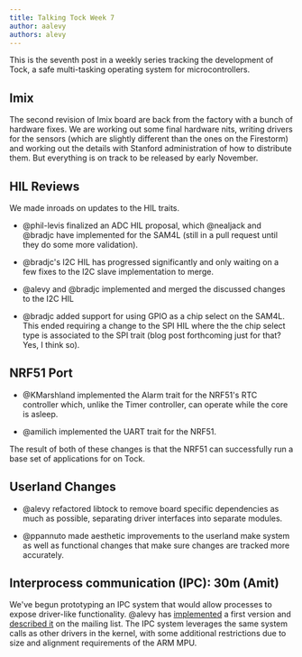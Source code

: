 ```yaml
---
title: Talking Tock Week 7
author: aalevy
authors: alevy
---
```


This is the seventh post in a weekly series tracking the development of Tock, a
safe multi-tasking operating system for microcontrollers.

## Imix

The second revision of Imix board are back from the factory with a bunch of
hardware fixes. We are working out some final hardware nits, writing drivers
for the sensors (which are slightly different than the ones on the Firestorm)
and working out the details with Stanford administration of how to distribute
them. But everything is on track to be released by early November.

## HIL Reviews

We made inroads on updates to the HIL traits.

  * @phil-levis finalized an ADC HIL proposal, which @nealjack and @bradjc have
    implemented for the SAM4L (still in a pull request until they do some more
    validation).

  * @bradjc's I2C HIL has progressed significantly and only waiting on a few
    fixes to the I2C slave implementation to merge.

  * @alevy and @bradjc implemented and merged the discussed changes to the I2C HIL

  * @bradjc added support for using GPIO as a chip select on the SAM4L. This
    ended requiring a change to the SPI HIL where the the chip select type is
    associated to the SPI trait (blog post forthcoming just for that? Yes, I
    think so).

## NRF51 Port

  * @KMarshland implemented the Alarm trait for the NRF51's RTC controller
    which, unlike the Timer controller, can operate while the core is asleep.

  * @amilich implemented the UART trait for the NRF51.

The result of both of these changes is that the NRF51 can successfully run a
base set of applications for on Tock.

## Userland Changes

  * @alevy refactored libtock to remove board specific dependencies as much as
    possible, separating driver interfaces into separate modules.

  * @ppannuto made aesthetic improvements to the userland make system as well
    as functional changes that make sure changes are tracked more accurately.

## Interprocess communication (IPC): 30m (Amit)

We've begun prototyping an IPC system that would allow processes to expose
driver-like functionality. @alevy has
[implemented](https://github.com/alevy/tock/commit/5c12a4ab50883bb70d5e54c62ad8fc608c92a91e)
a first version and [described
it](https://groups.google.com/forum/#!topic/tock-dev/2-P6IhRTtdM) on the
mailing list.  The IPC system leverages the same system calls as other drivers
in the kernel, with some additional restrictions due to size and alignment
requirements of the ARM MPU.

